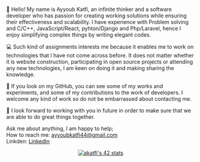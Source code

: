 👋 Hello! My name is Ayyoub Katfi, an infinite thinker and a software developer who has passion for creating working solutions while ensuring their effectiveness and scalability. I have experience with Problem solving and C/C++, JavaScript/React, pyhton/Django and Php/Laravel, hence I enjoy simplifying complex things by writing elegant codes.

💻 Such kind of assignments interests me because it enables me to work on technologies that I have not come across before. It does not matter whether it is website construction, participating in open source projects or attending any new technologies, I am keen on doing it and making sharing the knowledge.

🌟 If you look on my GitHub, you can see some of my works and experiments, and some of my contributions to the work of developers. I welcome any kind of work so do not be embarrassed about contacting me.

🚀 I look forward to working with you in future in order to make sure that we are able to do great things together.

Ask me about anything, I am happy to help; <br />
How to reach me: ayyoubkatfi44@gmail.com <br />
Linkden: <a href="www.linkedin.com/in/ayyoub-katfi-96459523a/" target="_blank">LinkedIn</a> <br />


<div align="center">

[![akatfi's 42 stats](https://badge.mediaplus.ma/binary/akatfi)](https://github.com/oakoudad/badge42)

</div>
